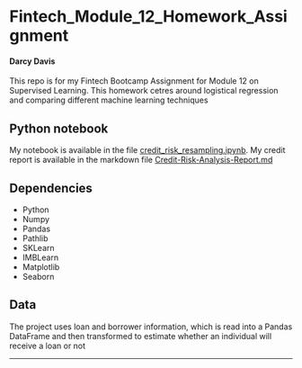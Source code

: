 # Fintech_Module_12_Homework_Assignment
#### Darcy Davis

This repo is for my Fintech Bootcamp Assignment for Module 12 on Supervised Learning.
This homework cetres around logistical regression and comparing different machine learning techniques

## Python notebook
My notebook is available in the file [credit_risk_resampling.ipynb](https://github.com/darcy5d/Fintech_Module_12_Homework_Assignment/blob/dee30419edee36919dcaae0915a00744a9dba366/credit_risk_resampling.ipynb).
My credit report is available in the markdown file [Credit-Risk-Analysis-Report.md](https://github.com/darcy5d/Fintech_Module_12_Homework_Assignment/blob/dee30419edee36919dcaae0915a00744a9dba366/Credit-Risk-Analysis-Report.md)

## Dependencies

- Python
- Numpy
- Pandas
- Pathlib
- SKLearn
- IMBLearn
- Matplotlib
- Seaborn


## Data
The project uses loan and borrower information, which is read into a Pandas DataFrame and then transformed to estimate whether an individual will receive a loan or not

---